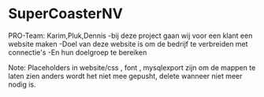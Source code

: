 # SuperCoasterNV
 PRO-Team: Karim,Pluk,Dennis
 -bij deze project gaan wij voor een klant een website maken
 -Doel van deze website is om de bedrijf te verbreiden met connectie's
 -En hun doelgroep te bereiken
 
 Note: Placeholders in website/css , font , mysqlexport zijn om de mappen te 
       laten zien anders wordt het niet mee gepusht, delete wanneer niet meer
       nodig is.
